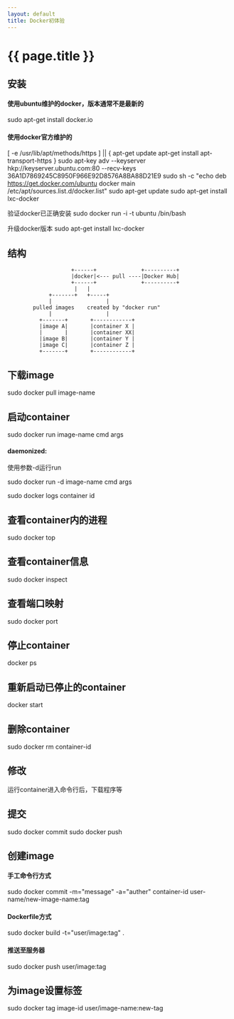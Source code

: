 ```yaml
---
layout: default
title: Docker初体验
---
```


{{ page.title }}
===

## 安装

#### 使用ubuntu维护的docker，版本通常不是最新的
sudo apt-get install docker.io

#### 使用docker官方维护的
[ -e /usr/lib/apt/methods/https ] || {
	apt-get update
	apt-get install apt-transport-https
}
sudo apt-key adv --keyserver hkp://keyserver.ubuntu.com:80 --recv-keys 36A1D7869245C8950F966E92D8576A8BA88D21E9
sudo sh -c "echo deb https://get.docker.com/ubuntu docker main /etc/apt/sources.list.d/docker.list"
sudo apt-get update
sudo apt-get install lxc-docker

验证docker已正确安装
sudo docker run -i -t ubuntu /bin/bash

升级docker版本
sudo apt-get install lxc-docker

## 结构

                        +------+              +----------+
                        |docker|<--- pull ----|Docker Hub|
                        +------+              +----------+
                         |   |
                 +-------+   +-----+
                 |                 |
            pulled images    created by "docker run"
                 |                 |
              +-------+       +------------+
              |image A|       |container X |
              |       |       |container XX|
              |image B|       |container Y |
              |image C|       |container Z |
              +-------+       +------------+

## 下载image

sudo docker pull image-name

## 启动container

sudo docker run image-name cmd args

#### daemonized:

使用参数-d运行run

sudo docker run -d image-name cmd args

sudo docker logs container id

## 查看container内的进程

sudo docker top

## 查看container信息

sudo docker inspect

## 查看端口映射

sudo docker port

## 停止container

docker ps

## 重新启动已停止的container

docker start

## 删除container

sudo docker rm container-id

## 修改
运行container进入命令行后，下载程序等

## 提交
sudo docker commit
sudo docker push

## 创建image

#### 手工命令行方式

sudo docker commit -m="message" -a="auther" container-id user-name/new-image-name:tag

#### Dockerfile方式

sudo docker build -t="user/image:tag" .

#### 推送至服务器
sudo docker push user/image:tag

## 为image设置标签

sudo docker tag image-id user/image-name:new-tag
